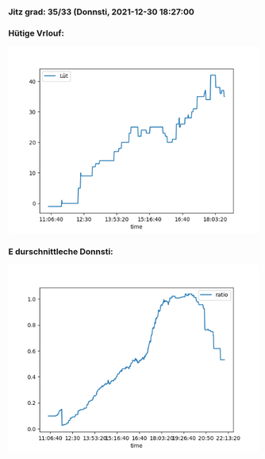 ### Jitz grad: 35/33 (Donnsti, 2021-12-30 18:27:00

### Hütige Vrlouf:
![Graph](Today.png)

### E durschnittleche Donnsti:
![Graph](Donnsti.png)